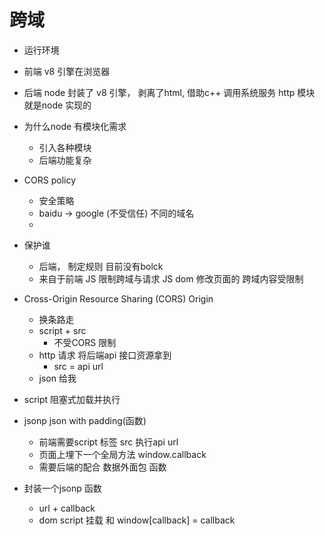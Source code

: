 # 跨域

-  运行环境
  - 前端
    v8 引擎在浏览器
  - 后端
    node  封装了 v8 引擎， 剥离了html, 借助c++ 调用系统服务
    http 模块 就是node 实现的


  - 为什么node 有模块化需求
    - 引入各种模块
    - 后端功能复杂



  - CORS policy
    - 安全策略
    - baidu   -> google (不受信任) 不同的域名
    - 


 - 保护谁
   - 后端， 制定规则
     目前没有bolck
   - 来自于前端
     JS 限制跨域与请求
     JS dom 修改页面的  跨域内容受限制

 - Cross-Origin Resource Sharing (CORS)
   Origin 


   - 换条路走
    - script + src
      - 不受CORS 限制
    - http 请求  将后端api 接口资源拿到
       - src = api url
    -  json 给我


-  script  阻塞式加载并执行
-  jsonp
   json with padding(函数)
   - 前端需要script 标签  src 执行api url
   - 页面上埋下一个全局方法 window.callback
   - 需要后端的配合 数据外面包 函数
 - 封装一个jsonp 函数
   - url + callback
   - dom script 挂载 和 window[callback] = callback